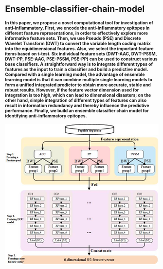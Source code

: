 # Ensemble-classifier-chain-model
#### In this paper, we propose a novel computational tool for investigation of anti-inflammatory. First, we encode the anti-inflammatory epitopes in different feature representations, in order to effectively explore more informative feature sets. Then, we use Pseudo (PSE) and Discrete Wavelet Transform (DWT) to convert the variable length coding matrix into the equidimensional features. Also, we select the important feature items based on t-test. Six individual feature sets (DWT-AAC, DWT-PSSM, DWT-PP, PSE-AAC, PSE-PSSM, PSE-PP) can be used to construct various base classifiers. A straightforward way is to integrate different types of features as the input to train a classifier and build a predictive model. Compared with a single learning model, the advantage of ensemble learning model is that it can combine multiple single learning models to form a unified integrated predictor to obtain more accurate, stable and robust results. However, if the feature vector dimension used for integration is too high, which can lead to dimensional disasters; on the other hand, simple integration of different types of features can also result in information redundancy and thereby influence the predictive performance. Finally, we build an ensemble classifier chain model for identifying anti-inflammatory epitopes.
![](https://github.com/kkzheng/Ensemble-classifier-chain-model/blob/master/1.jpg)

